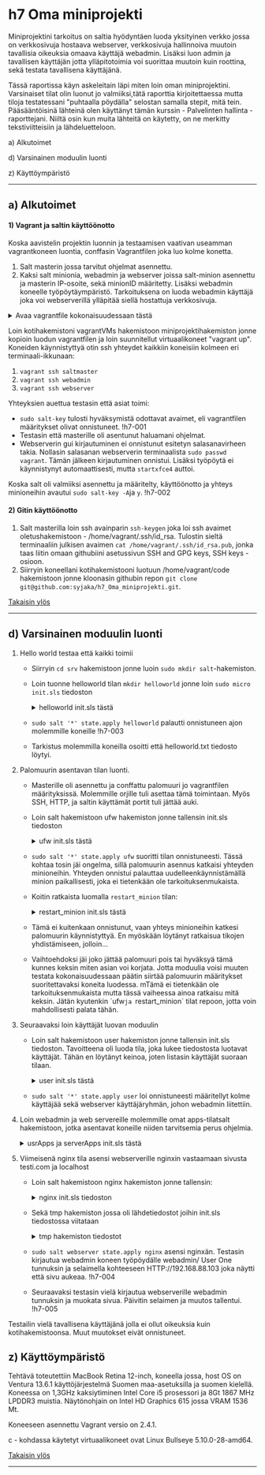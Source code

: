 # h7 Oma miniprojekti

Miniprojektini tarkoitus on saltia hyödyntäen luoda yksityinen verkko jossa on verkkosivuja hostaava webserver, verkkosivuja hallinnoiva muutoin tavallisia oikeuksia omaava käyttäjä webadmin. Lisäksi luon admin ja tavallisen käyttäjän jotta ylläpitotoimia voi suorittaa muutoin kuin roottina, sekä testata tavallisena käyttäjänä.

Tässä raportissa käyn askeleitain läpi miten loin oman miniprojektini. Varsinaiset tilat olin luonut jo valmiiksi,tätä raporttia kirjoitettaessa mutta  tiloja testatessani  "puhtaalla pöydälla" selostan samalla stepit, mitä tein. Pääsääntöisinä lähteinä olen käyttänyt tämän kurssin - Palvelinten hallinta - raporttejani. Niiltä osin kun muita lähteitä on käytetty, on ne merkitty tekstiviitteisiin ja lähdeluetteloon.

a) Alkutoimet

d) Varsinainen moduulin luonti

z) Käyttöympäristö



---
##  a) Alkutoimet

#### 1) Vagrant ja saltin käyttöönotto

Koska aavistelin projektin luonnin ja testaamisen vaativan useamman vagrantkoneen luontia, conffasin Vagrantfilen joka luo kolme konetta.
1. Salt masterin jossa tarvitut ohjelmat asennettu.
2. Kaksi salt minionia, webadmin ja webserver joissa salt-minion asennettu ja masterin IP-osoite, sekä minionID määritetty. Lisäksi webadmin koneelle työpöytäympäristö. Tarkoituksena on luoda webadmin käyttäjä joka  voi webserverillä ylläpitää siellä hostattuja verkkosivuja.

<details>
<summary>Avaa vagrantfile kokonaisuudessaan tästä</summary>

          
  
</details>

Loin kotihakemistoni vagrantVMs hakemistoon miniprojektihakemiston jonne kopioin luodun vagrantfilen ja loin suunnitellut virtuaalikoneet "vagrant up".
Koneiden käynnistyttyä otin ssh yhteydet kaikkiin koneisiin kolmeen eri terminaali-ikkunaan:
1. `vagrant ssh saltmaster`
2. `vagrant ssh webadmin`
3. `vagrant ssh webserver`

Yhteyksien auettua testasin että asiat toimi:
- `sudo salt-key` tulosti hyväksymistä odottavat avaimet, eli vagrantfilen määritykset olivat onnistuneet.
  !h7-001
- Testasin että masterille oli asentunut haluamani ohjelmat.
- Webserverin gui kirjautuminen ei onnistunut esitetyn salasanavirheen takia. Nollasin salasanan webserverin terminaalista `sudo passwd vagrant`. Tämän jälkeen kirjautuminen onnistui.
  Lisäksi työpöytä ei käynnistynyt automaattisesti, mutta `startxfce4` auttoi.

Koska salt oli valmiiksi asennettu ja määritelty, käyttöönotto ja yhteys minioneihin avautui `sudo salt-key -A`ja `y`.
!h7-002

#### 2) Gitin käyttöönotto

1. Salt masterilla loin ssh avainparin `ssh-keygen` joka loi ssh avaimet oletushakemistoon - /home/vagrant/.ssh/id_rsa. Tulostin sieltä terminaaliin julkisen avaimen `cat /home/vagrant/.ssh/id_rsa.pub`, jonka taas liitin omaan githubiini asetussivun SSH and GPG keys, SSH keys -osioon.
2. Siirryin koneellani kotihakemistooni luotuun /home/vagrant/code hakemistoon jonne kloonasin githubin repon `git clone git@github.com:syjaka/h7_Oma_miniprojekti.git`.  

[Takaisin ylös](https://github.com/syjaka/Palvelinten-Hallinta-2024/blob/main/h7_Oma_miniprojekti.md#h7-oma-miniprojekti)

---

## d) Varsinainen moduulin luonti

1. Hello world testaa että kaikki toimii
    - Siirryin `cd srv` hakemistoon jonne luoin `sudo mkdir salt`-hakemiston.
    - Loin tuonne helloworld tilan `mkdir helloworld` jonne loin `sudo micro init.sls` tiedoston
      <details>
      <summary>helloworld init.sls tästä</summary>
        
          /tmp/helloworld.txt:
            file.managed
      </details>
    - `sudo salt '*' state.apply helloworld` palautti onnistuneen ajon molemmille koneille
      !h7-003
    - Tarkistus molemmilla koneilla osoitti että helloworld.txt tiedosto löytyi.

2. Palomuurin asentavan tilan luonti.
    - Masterille oli asennettu ja conffattu palomuuri jo vagrantfilen määrityksissä. Molemmille orjille tuli asettaa tämä toimintaan. Myös SSH, HTTP, ja saltin käyttämät portit tuli jättää auki.
    - Loin salt hakemistoon ufw hakemiston jonne tallensin init.sls tiedoston
      <details>
      <summary> ufw init.sls tästä</summary>
      
          ufw:
            pkg.installed
          
          ufw.service:
            service.running:
              - require:
                - pkg: ufw
              - cmd.run:
                - name: 'ufw enable'
                - unless: 'ufw status | grep active'
          
          'ufw allow 22/tcp':
            cmd.run:
              - unless: "ufw status verbose | grep '^22/tcp'"
          
          'ufw allow 80/tcp':
            cmd.run:
              - unless: "ufw status verbose | grep '^80/tcp'"
          
          'ufw allow 4505/tcp':
            cmd.run:
              - unless: "ufw status verbose | grep '^4505/tcp'"
          
          'ufw allow 4506/tcp':
            cmd.run:
              - unless: "ufw status verbose | grep '^4506/tcp'"

      </details>
    - `sudo salt '*' state.apply ufw` suoritti tilan onnistuneesti. Tässä kohtaa tosin jäi ongelma, sillä palomuurin asennus katkaisi yhteyden minioneihin. Yhteyden onnistui palauttaa uudelleenkäynnistämällä minion paikallisesti, joka ei tietenkään ole tarkoituksenmukaista.
    - Koitin ratkaista luomalla `restart_minion` tilan:
      <details>
      <summary> restart_minion init.sls tästä</summary>
      
          restart_minion:
          cmd.run:
              - name: 'systemctl restart salt-minion'
              - onchanges:
                - cmd: 'ufw allow 22/tcp'
                - cmd: 'ufw allow 80/tcp'
                - cmd: 'ufw allow 4505/tcp'
                - cmd: 'ufw allow 4506/tcp'
       <details>
      
    - Tämä ei kuitenkaan onnistunut, vaan yhteys minioneihin katkesi palomuurin käynnistyttyä. En myöskään löytänyt ratkaisua tikojen yhdistämiseen, jolloin...
    - Vaihtoehdoksi jäi joko jättää palomuuri pois tai hyväksyä tämä kunnes keksin miten asian voi korjata. Jotta moduulia voisi muuten testata kokonaisuudessaan päätin siirtää palomuurin määritykset suoritettavaksi koneita luodessa. mTämä ei tietenkään ole tarkoituksenmukaista mutta tässä vaiheessa ainoa ratkaisu mitä keksin. Jätän kyutenkin ´ufw`ja `restart_minion` tilat repoon, jotta voin mahdollisesti palata tähän.

      
3. Seuraavaksi loin käyttäjät luovan moduulin
    - Loin salt hakemistoon user hakemiston jonne tallensin init.sls tiedoston. Tavoitteena oli luoda tila, joka lukee tiedostosta luotavat käyttäjät. Tähän en löytänyt keinoa, joten listasin käyttäjät suoraan tilaan.
      <details>
      <summary> user init.sls tästä</summary>
        
          create_groups:
            group.present:
              - names:
                - webserver
          
          admin:
            user.present:
              - name: admin
              - fullname: Admin
              - shell: /bin/bash
              - uid: 1001
              - groups:
                - users
                - sudo
                - webserver
              - home: /home/admin
              - password: $1$bTZqB.KC$M1Silm8xtymp4nhSyRa0x0   # Admin
          
          webadmin:
            user.present:
              - name: webadmin
              - fullname: User One
              - shell: /bin/bash
              - uid: 2001
              - groups:
                - users
                - webserver
              - home: /home/webadmin
              - password: $1$m61LQpa5$KICoJcAk7O.XWzu3/YcYB1    # User One
          
          basic:
            user.present:
              - name: basic
              - fullname: User Two
              - shell: /bin/bash
              - uid: 3001
              - groups:
                - users
              - home: /home/basic
              - password: $1$z6y5IghC$sgtr0efVyO1aF9MP443On/    # User Two
      <details>
    - `sudo salt '*' state.apply user` loi onnistuneesti määritellyt kolme käyttäjää sekä webserver käyttäjäryhmän, johon webadmin liitettiin.
4. Loin webadmin ja web servereille molemmille omat apps-tilatsalt hakemistoon, jotka asentavat koneille niiden tarvitsemia perus ohjelmia.
       <details>
          <summary> usrApps ja serverApps init.sls tästä</summary>esh
   UserApps
   
            usrApps:
              pkg.installed:
                - pkgs:
                  - git
                  - bash-completion
                  - pwgen
                  - micro
                  - ssh
                  - tree
                  - wget
                  - curl
   ServerApps
   
             serverApps:
            pkg.installed:
              - pkgs:
                - git
                - bash-completion
                - micro
                - ssh
                - curl
   
   <details>
    - `sudo salt webadmin state.apply usrApps`ja `sudo salt webadmin state.apply serverApps` asensi webadminille halutut ohjelmat
6. Viimeisenä nginx tila asensi webserverille nginxin vastaamaan sivusta testi.com ja localhost
    - Loin salt hakemistoon nginx hakemiston jonne tallensin:
      <details>
      <summary> nginx init.sls tiedoston</summary>

          nginx:
            pkg.installed
          
          /etc/nginx/sites-available/testi.com:
            file.managed:
              - source: "salt://nginx/tmp/testi.com"
           
          /etc/nginx/sites-enabled/default:
             file.absent
          
          /etc/nginx/sites-enabled/testi.com:
            file.symlink:
              - target: "../sites-available/testi.com"
           
          /home/vagrant/nginx:
             file.directory:
               - name: /home/vagrant/nginx/
               - group: webserver
               - dir_mode: 775
          
          /home/vagrant/nginx/public_html:
             file.directory:
               - name: /home/vagrant/nginx/public_html/
               - group: webserver
               - dir_mode: 775
               - unless: test -d /home/vagrant/nginx/public_html
          
          /home/vagrant/nginx/public_html/index.html:
             file.managed:
               - source: "salt://nginx/tmp/index.html"
               - group: webserver
               - mode: 664
               - unless: test -f /home/vagrant/nginx/public_html/index.html
          
          /etc/hosts:
                 file.managed:
                   - source: "salt://nginx/tmp/hosts"
          
          nginx.service:
            service.running:
              - name: nginx
              - enable: True
              - restart: True
              - watch:
                - file: /etc/nginx/sites-available/testi.com
                - file: /etc/nginx/sites-enabled/testi.com
                - file: /home/vagrant/nginx/public_html/index.html
      <details>



   - Sekä tmp hakemiston jossa oli lähdetiedostot joihin init.sls tiedostossa viitataan
     <details>
      <summary> tmp hakemiston tiedostot </summary>
     hosts:
                    
                              127.0.0.1	          localhost
                              127.0.0.2	          bullseye
                              ff02::1		ip6-allnodes
                              ff02::2		ip6-allrouters
                              
                              127.0.1.1          webserver
                    
     index.html:
                    
          
                  <!DOCTYPE html>
                  <html lang="en">
                  <head>
                      <meta charset="UTF-8">
                      <meta name="viewport" content="width=device-width, initial-scale=1.0">
                      <title>Salt-installed NGINX Test Page</title>
                      <style>
                          body {
                              font-family: Arial, sans-serif;
                              margin: 0;
                              padding: 0;
                              background-color: #f4f4f4;
                              color: #333;
                              text-align: center;
                              padding-top: 50px;
                          }
                          h1 {
                              font-size: 36px;
                              margin-bottom: 20px;
                          }
                          p {
                              font-size: 18px;
                              margin-bottom: 20px;
                          }
                      </style>
                  </head>
                  <body>
                      <h1>Welcome to the Salt-installed NGINX Test Page!</h1>
                      <p>This page confirms that NGINX has been successfully installed using Salt.</p>
                  </body>
                  </html>
          
     testi.com ngnx-conf tiedosto:
              
                      server {
                          listen 80;  
                          server_name localhost;
                      
                          root /home/vagrant/nginx/public_html;  
                          index index.html;  
                      
                          location / {
                              try_files $uri $uri/ =404;  
                          }
                      }
                  
          <details>

            
   - `sudo salt webserver state.apply nginx`  asensi nginxän. Testasin kirjautua webadmin koneen työpöydälle webadmin/ User One tunnuksin ja selaimella kohteeseen HTTP://192.168.88.103 joka näytti että sivu aukeaa.
     !h7-004
   - Seuraavaksi testasin vielä kirjautua webserverille webadmin tunnuksin ja muokata sivua. Päivitin selaimen ja muutos tallentui.
     !h7-005
  
Testailin vielä tavallisena käyttäjänä jolla ei ollut oikeuksia kuin kotihakemistoonsa. Muut muutokset eivät onnistuneet.

## z) Käyttöympäristö
Tehtävä toteutettiin MacBook Retina 12-inch, koneella jossa, host OS on Ventura 13.6.1 käyttöjärjestelmä Suomen maa-asetuksilla ja suomen kielellä. Koneessa on 1,3GHz kaksiytiminen Intel Core i5 prosessori ja 8Gt 1867 MHz LPDDR3 muistia. Näytönohjain on Intel HD Graphics 615 jossa VRAM 1536 Mt.

Koneeseen asennettu Vagrant versio on 2.4.1.

c - kohdassa käytetyt virtuaalikoneet ovat Linux Bullseye 5.10.0-28-amd64.

[Takaisin ylös](https://github.com/syjaka/Palvelinten-Hallinta-2024/blob/main/h7_Oma_miniprojekti.md#h7-oma-miniprojekti)

---
